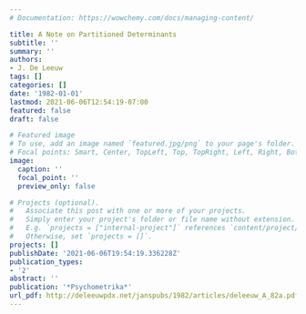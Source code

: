 ```yaml
---
# Documentation: https://wowchemy.com/docs/managing-content/

title: A Note on Partitioned Determinants
subtitle: ''
summary: ''
authors:
- J. De Leeuw
tags: []
categories: []
date: '1982-01-01'
lastmod: 2021-06-06T12:54:19-07:00
featured: false
draft: false

# Featured image
# To use, add an image named `featured.jpg/png` to your page's folder.
# Focal points: Smart, Center, TopLeft, Top, TopRight, Left, Right, BottomLeft, Bottom, BottomRight.
image:
  caption: ''
  focal_point: ''
  preview_only: false

# Projects (optional).
#   Associate this post with one or more of your projects.
#   Simply enter your project's folder or file name without extension.
#   E.g. `projects = ["internal-project"]` references `content/project/deep-learning/index.md`.
#   Otherwise, set `projects = []`.
projects: []
publishDate: '2021-06-06T19:54:19.336228Z'
publication_types:
- '2'
abstract: ''
publication: '*Psychometrika*'
url_pdf: http://deleeuwpdx.net/janspubs/1982/articles/deleeuw_A_82a.pdf
---
```

